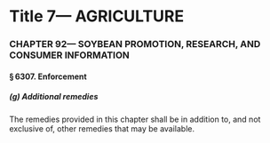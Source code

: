 
# Title 7— AGRICULTURE
### CHAPTER 92— SOYBEAN PROMOTION, RESEARCH, AND CONSUMER INFORMATION
#### § 6307. Enforcement
##### (g) Additional remedies

The remedies provided in this chapter shall be in addition to, and not exclusive of, other remedies that may be available.
